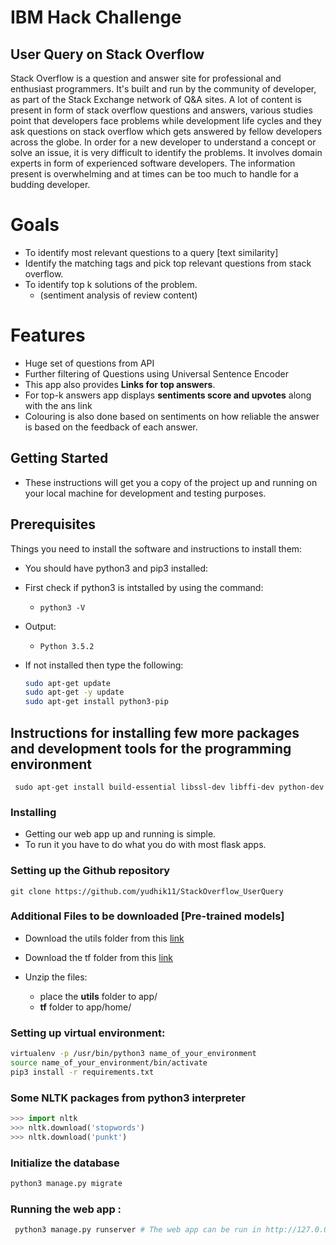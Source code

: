 # IBM Hack Challenge

## User Query on Stack Overflow

Stack Overflow is a question and answer site for professional and enthusiast programmers.
It's built and run by the community of developer, as part of the
Stack Exchange network of Q&A sites. A lot of content is present in form of stack overflow
questions and answers, various studies point that developers face problems while
development life cycles and they ask questions on stack overflow which gets answered by
fellow developers across the globe.
In order for a new developer to understand a concept or solve an issue, it is very difficult to
identify the problems. It involves domain experts in form of experienced software
developers. The information present is overwhelming and at times can be too much to
handle for a budding developer.

# Goals

- To identify most relevant questions to a query [text similarity]
- Identify the matching tags and pick top relevant questions from stack overflow.
- To identify top k solutions of the problem.
  - (sentiment analysis of review content)

# Features

- Huge set of questions from API
- Further filtering of Questions using Universal Sentence Encoder
- This app also provides **Links for top answers**. 
- For top-k answers app displays **sentiments score and upvotes** along with the ans link
- Colouring is also done based on sentiments on how reliable the answer is based on the feedback of each answer.

## Getting Started

- These instructions will get you a copy of the project up and running on your local machine for development and testing purposes. 

## Prerequisites

Things you need to install the software and instructions to install them:

- You should have python3 and pip3 installed:

- First check if python3 is intstalled by using the command:

  - ``` python3 -V ```

- Output:

  - ```Python 3.5.2```

- If not installed then type the following:
  ```bash
  sudo apt-get update
  sudo apt-get -y update
  sudo apt-get install python3-pip
  ```

## Instructions for installing few more packages and development tools for the programming environment

``` sudo apt-get install build-essential libssl-dev libffi-dev python-dev```

### Installing

- Getting our web app up and running is simple. 
- To run it you have to do what you do with most flask apps.

### Setting up the Github repository

```
git clone https://github.com/yudhik11/StackOverflow_UserQuery
```

### Additional Files to be downloaded [Pre-trained models]


- Download the utils folder from this [link](https://drive.google.com/file/d/1ESW6s3n58zo6kizs7OS_aMwpEUB-Ekq8/view?usp=sharing)

- Download the tf folder from this [link](https://drive.google.com/file/d/1v8CnvqLt6kruzYBF7kl0pwc-qJ-2vqEk/view?usp=sharing)


- Unzip the files:
  - place the **utils** folder to app/
  - **tf** folder to app/home/   

### Setting up virtual environment:

```bash
virtualenv -p /usr/bin/python3 name_of_your_environment
source name_of_your_environment/bin/activate
pip3 install -r requirements.txt
```

### Some NLTK packages from python3 interpreter

```python
>>> import nltk
>>> nltk.download('stopwords')
>>> nltk.download('punkt')
```

### Initialize the database
```bash
python3 manage.py migrate
```
### Running the web app :

```bash
 python3 manage.py runserver # The web app can be run in http://127.0.0.1:8000
```






